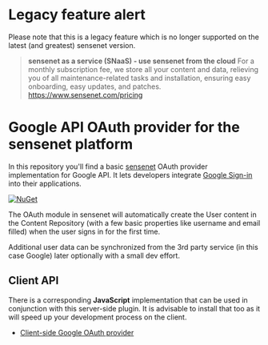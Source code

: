# Legacy feature alert

Please note that this is a legacy feature which is no longer supported on the latest (and greatest) sensenet version.

> **sensenet as a service (SNaaS) - use sensenet from the cloud**
> For a monthly subscription fee, we store all your content and data, relieving you of all maintenance-related tasks and installation, ensuring easy onboarding, easy updates, and patches.
> https://www.sensenet.com/pricing

# Google API OAuth provider for the sensenet platform

In this repository you'll find a basic [sensenet](https://github.com/SenseNet/sensenet) OAuth provider implementation for Google API. It lets developers integrate [Google Sign-in](https://developers.google.com/identity/sign-in/web/sign-in) into their applications.

[![NuGet](https://img.shields.io/nuget/v/SenseNet.OAuth.Google.Install.svg)](https://www.nuget.org/packages/SenseNet.OAuth.Google.Install)

The OAuth module in sensenet will automatically create the User content in the Content Repository (with a few basic properties like username and email filled) when the user signs in for the first time.

Additional user data can be synchronized from the 3rd party service (in this case Google) later optionally with a small dev effort.

## Client API
There is a corresponding **JavaScript** implementation that can be used in conjunction with this server-side plugin. It is advisable to install that too as it will speed up your development process on the client.

- [Client-side Google OAuth provider](https://github.com/SenseNet/sn-client-auth-google)
